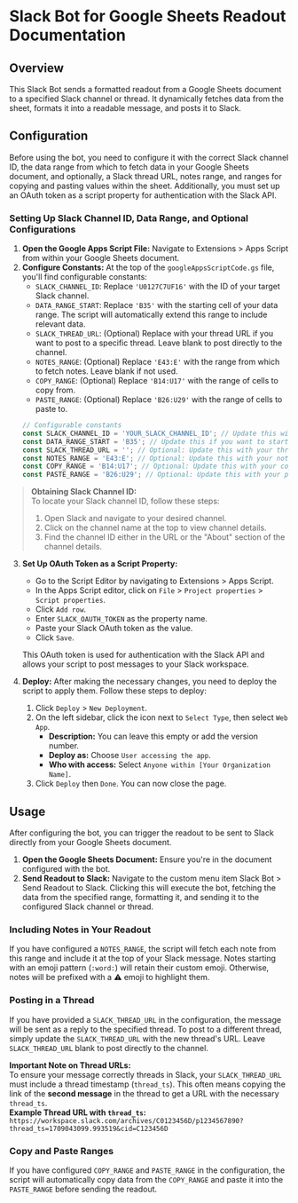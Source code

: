 # Slack Bot for Google Sheets Readout Documentation

## Overview
This Slack Bot sends a formatted readout from a Google Sheets document to a specified Slack channel or thread. It dynamically fetches data from the sheet, formats it into a readable message, and posts it to Slack.

## Configuration
Before using the bot, you need to configure it with the correct Slack channel ID, the data range from which to fetch data in your Google Sheets document, and optionally, a Slack thread URL, notes range, and ranges for copying and pasting values within the sheet. Additionally, you must set up an OAuth token as a script property for authentication with the Slack API.

### Setting Up Slack Channel ID, Data Range, and Optional Configurations
1. **Open the Google Apps Script File:** Navigate to Extensions > Apps Script from within your Google Sheets document.
2. **Configure Constants:**
   At the top of the `googleAppsScriptCode.gs` file, you'll find configurable constants:
   - `SLACK_CHANNEL_ID`: Replace `'U0127C7UF16'` with the ID of your target Slack channel.
   - `DATA_RANGE_START`: Replace `'B35'` with the starting cell of your data range. The script will automatically extend this range to include relevant data.
   - `SLACK_THREAD_URL`: (Optional) Replace with your thread URL if you want to post to a specific thread. Leave blank to post directly to the channel.
   - `NOTES_RANGE`: (Optional) Replace `'E43:E'` with the range from which to fetch notes. Leave blank if not used.
   - `COPY_RANGE`: (Optional) Replace `'B14:U17'` with the range of cells to copy from.
   - `PASTE_RANGE`: (Optional) Replace `'B26:U29'` with the range of cells to paste to.
   ```javascript
   // Configurable constants
   const SLACK_CHANNEL_ID = 'YOUR_SLACK_CHANNEL_ID'; // Update this with your actual channel ID
   const DATA_RANGE_START = 'B35'; // Update this if you want to start from a different cell
   const SLACK_THREAD_URL = ''; // Optional: Update this with your thread URL
   const NOTES_RANGE = 'E43:E'; // Optional: Update this with your notes range
   const COPY_RANGE = 'B14:U17'; // Optional: Update this with your copy range
   const PASTE_RANGE = 'B26:U29'; // Optional: Update this with your paste range
   ```
> **Obtaining Slack Channel ID:**  
> To locate your Slack channel ID, follow these steps:  
> 1. Open Slack and navigate to your desired channel.  
> 2. Click on the channel name at the top to view channel details.  
> 3. Find the channel ID either in the URL or the "About" section of the channel details.


3. **Set Up OAuth Token as a Script Property:**
   - Go to the Script Editor by navigating to Extensions > Apps Script.
   - In the Apps Script editor, click on `File` > `Project properties` > `Script properties`.
   - Click `Add row`.
   - Enter `SLACK_OAUTH_TOKEN` as the property name.
   - Paste your Slack OAuth token as the value.
   - Click `Save`.
   
   This OAuth token is used for authentication with the Slack API and allows your script to post messages to your Slack workspace.

4. **Deploy:** After making the necessary changes, you need to deploy the script to apply them. Follow these steps to deploy:
   1. Click `Deploy` > `New Deployment`.
   2. On the left sidebar, click the icon next to `Select Type`, then select `Web App`.
      - **Description:** You can leave this empty or add the version number.
      - **Deploy as:** Choose `User accessing the app`.
      - **Who with access:** Select `Anyone within [Your Organization Name]`.
   3. Click `Deploy` then `Done`. You can now close the page.



## Usage
After configuring the bot, you can trigger the readout to be sent to Slack directly from your Google Sheets document.
1. **Open the Google Sheets Document:** Ensure you're in the document configured with the bot.
2. **Send Readout to Slack:** Navigate to the custom menu item Slack Bot > Send Readout to Slack. Clicking this will execute the bot, fetching the data from the specified range, formatting it, and sending it to the configured Slack channel or thread.

### Including Notes in Your Readout
If you have configured a `NOTES_RANGE`, the script will fetch each note from this range and include it at the top of your Slack message. Notes starting with an emoji pattern (`:word:`) will retain their custom emoji. Otherwise, notes will be prefixed with a :warning: emoji to highlight them.

### Posting in a Thread
If you have provided a `SLACK_THREAD_URL` in the configuration, the message will be sent as a reply to the specified thread. To post to a different thread, simply update the `SLACK_THREAD_URL` with the new thread's URL. Leave `SLACK_THREAD_URL` blank to post directly to the channel.

**Important Note on Thread URLs:**  
To ensure your message correctly threads in Slack, your `SLACK_THREAD_URL` must include a thread timestamp (`thread_ts`). This often means copying the link of the **second message** in the thread to get a URL with the necessary `thread_ts`.  
**Example Thread URL with `thread_ts`:**  
`https://workspace.slack.com/archives/C0123456D/p1234567890?thread_ts=1709043099.993519&cid=C123456D`

### Copy and Paste Ranges
If you have configured `COPY_RANGE` and `PASTE_RANGE` in the configuration, the script will automatically copy data from the `COPY_RANGE` and paste it into the `PASTE_RANGE` before sending the readout.